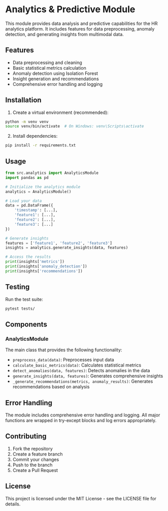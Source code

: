 # Analytics & Predictive Module

This module provides data analysis and predictive capabilities for the HR analytics platform. It includes features for data preprocessing, anomaly detection, and generating insights from multimodal data.

## Features

- Data preprocessing and cleaning
- Basic statistical metrics calculation
- Anomaly detection using Isolation Forest
- Insight generation and recommendations
- Comprehensive error handling and logging

## Installation

1. Create a virtual environment (recommended):
```bash
python -m venv venv
source venv/bin/activate  # On Windows: venv\Scripts\activate
```

2. Install dependencies:
```bash
pip install -r requirements.txt
```

## Usage

```python
from src.analytics import AnalyticsModule
import pandas as pd

# Initialize the analytics module
analytics = AnalyticsModule()

# Load your data
data = pd.DataFrame({
    'timestamp': [...],
    'feature1': [...],
    'feature2': [...],
    'feature3': [...]
})

# Generate insights
features = ['feature1', 'feature2', 'feature3']
insights = analytics.generate_insights(data, features)

# Access the results
print(insights['metrics'])
print(insights['anomaly_detection'])
print(insights['recommendations'])
```

## Testing

Run the test suite:
```bash
pytest tests/
```

## Components

### AnalyticsModule

The main class that provides the following functionality:

- `preprocess_data(data)`: Preprocesses input data
- `calculate_basic_metrics(data)`: Calculates statistical metrics
- `detect_anomalies(data, features)`: Detects anomalies in the data
- `generate_insights(data, features)`: Generates comprehensive insights
- `_generate_recommendations(metrics, anomaly_results)`: Generates recommendations based on analysis

## Error Handling

The module includes comprehensive error handling and logging. All major functions are wrapped in try-except blocks and log errors appropriately.

## Contributing

1. Fork the repository
2. Create a feature branch
3. Commit your changes
4. Push to the branch
5. Create a Pull Request

## License

This project is licensed under the MIT License - see the LICENSE file for details. 